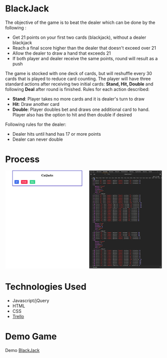 # BlackJack

The objective of the game is to beat the dealer which can be done by the following :
 - Get 21 points on your first two cards (blackjack), without a dealer blackjack
 - Reach a final score higher than the dealer that doesn't exceed over 21
 - Allow the dealer to draw a hand that exceeds 21
 - If both player and dealer receive the same points, round will result as a push
  
The game is stocked with one deck of cards, but will reshuffle every 30 cards that is played to reduce card counting.
The player will have three standard actions after receiving two initial cards: **Stand, Hit, Double** and following **Deal** after round is finished.
Rules for each action described:
- **Stand**: Player takes no more cards and it is dealer's turn to draw
- **Hit**: Draw another card
- **Double**: Player doubles bet and draws one additional card to hand. Player also has the option to hit and then double if desired

Following rules for the dealer:
- Dealer hits until hand has 17 or more points
- Dealer can never double

# Process
![Blackjack process](https://github.com/linc31/BlackJack/blob/master/process/blackjack_process.gif)

# Technologies Used
- Javascript/jQuery
- HTML
- CSS
- [Trello](https://trello.com/b/887TryzF/proj1blackjack)

# Demo Game
Demo [BlackJack](https://linc31.github.io/BlackJack/)
